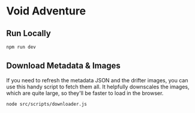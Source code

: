 # Void Adventure

## Run Locally

```bash
npm run dev
```

## Download Metadata & Images

If you need to refresh the metadata JSON and the drifter images, you can
use this handy script to fetch them all. It helpfully downscales the images,
which are quite large, so they'll be faster to load in the browser.

```bash
node src/scripts/downloader.js
```